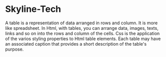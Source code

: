 # Skyline-Tech
A table is a representation of data arranged in rows and column. It is more like spreadsheet. In Html, with tables, you can arrange data, images, texts, links and so on into the rows and column of the cells. Css is the application of the varios styling properties to Html table elements. Each table may have an associated caption that provides a short description of the table's purpose.
